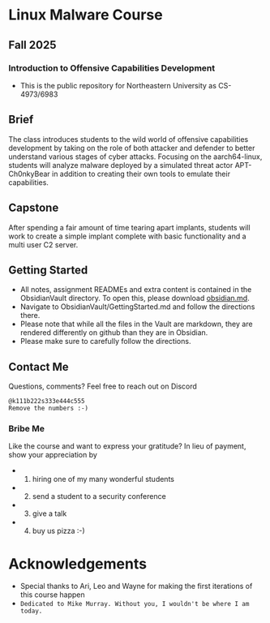 # Linux Malware Course

## Fall 2025

### Introduction to Offensive Capabilities Development

- This is the public repository for Northeastern University as CS-4973/6983

## Brief

The class introduces students to the wild world of offensive capabilities development by taking on the role of both attacker and defender to better understand various stages of cyber attacks. Focusing on the aarch64-linux, students will analyze malware deployed by a simulated threat actor APT-Ch0nkyBear in addition to creating their own tools to emulate their capabilities.

## Capstone

After spending a fair amount of time tearing apart implants, students will work to create a simple implant complete with basic functionality and a multi user C2 server.

## Getting Started

- All notes, assignment READMEs and extra content is contained in the ObsidianVault directory.  To open this, please download [obsidian.md](https://obsidian.md/).
- Navigate to ObsidianVault/GettingStarted.md and follow the directions there.
- Please note that while all the files in the Vault are markdown, they are rendered differently on github than they are in Obsidian.
- Please make sure to carefully follow the directions.

## Contact Me

Questions, comments? Feel free to reach out on Discord

```
@k111b222s333e444c555
Remove the numbers :-)
```

### Bribe Me

Like the course and want to express your gratitude? In lieu of payment, show your appreciation by

- 1) hiring one of my many wonderful students
- 2) send a student to a security conference
- 3) give a talk
- 4) buy us pizza  :-)

# Acknowledgements

- Special thanks to Ari, Leo and Wayne for making the first iterations of this course happen
- `Dedicated to Mike Murray. Without you, I wouldn't be where I am today.`
